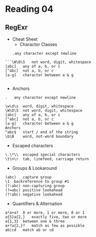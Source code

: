 # Reading 04

## RegExr
- Cheat Sheet
  - Charactor Classes
  ```
  .any character except newline
```\w\d\s	word, digit, whitespace
```\W\D\S	not word, digit, whitespace
[abc]	any of a, b, or c
[^abc]	not a, b, or c
[a-g]	character between a & g
```
```
```
  - Anchors 
```
.	any character except newline

\w\d\s	word, digit, whitespace
\W\D\S	not word, digit, whitespace
[abc]	any of a, b, or c
[^abc]	not a, b, or c
[a-g]	character between a & g
Anchors
^abc$	start / end of the string
\b\B	word, not-word boundary
```
- Escaped characters 
```
\.\*\\	escaped special characters
\t\n\r	tab, linefeed, carriage return
```
- Groups & Lookaround
```
(abc)	capture group
\1	backreference to group #1
(?:abc)	non-capturing group
(?=abc)	positive lookahead
(?!abc)	negative lookahead
```
- Quantifiers & Alternation
```
a*a+a?	0 or more, 1 or more, 0 or 1
a{5}a{2,}	exactly five, two or more
a{1,3}	between one & three
a+?a{2,}?	match as few as possible
ab|cd	match ab or cd
```



